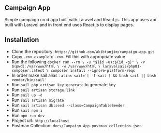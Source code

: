 ## Campaign App

Simple campaign crud app built with Laravel and React.js. This app uses api built with Laravel and in front end uses React.js to display pages.

## Installation

-   Clone the repository: `https://github.com/akibtanjim/campaign-app.git`
-   Copy `.env.example`to `.env`. Fill this with appropriate value
-   Run the following `docker run --rm \ -u "$(id -u):$(id -g)" \ -v $(pwd):/var/www/html \ -w /var/www/html \ laravelsail/php81-composer:latest \ composer install --ignore-platform-reqs`
-   In order make sail alias : `alias sail='[ -f sail ] && bash sail || bash vendor/bin/sail'`
-   Run `sail php artisan key:generate` to generate key
-   Run `sail artisan storage:link`
-   Run `sail up -d`
-   Run `sail artisan migrate`
-   Run `sail artisan db:seed --class=CampaignTableSeeder`
-   Run `sail npm i`
-   Run `npm run dev`
-   Project url: `http://localhost`
-   Postman Collection: `docs/Campaign App.postman_collection.json`
